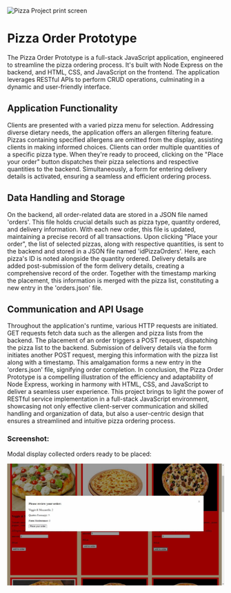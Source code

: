 
![Pizza Project print screen](https://github.com/CodecoolGlobal/pizza-order-prototype-javascript-Ady-cod/assets/113712378/e44422bc-9d87-4246-b890-f565e1e7c8ea)


# Pizza Order Prototype

The Pizza Order Prototype is a full-stack JavaScript application, engineered to streamline the pizza ordering process. It's built with Node Express on the backend, and HTML, CSS, and JavaScript on the frontend. The application leverages RESTful APIs to perform CRUD operations, culminating in a dynamic and user-friendly interface.

## Application Functionality

Clients are presented with a varied pizza menu for selection. Addressing diverse dietary needs, the application offers an allergen filtering feature. Pizzas containing specified allergens are omitted from the display, assisting clients in making informed choices.
Clients can order multiple quantities of a specific pizza type. When they're ready to proceed, clicking on the "Place your order" button dispatches their pizza selections and respective quantities to the backend. Simultaneously, a form for entering delivery details is activated, ensuring a seamless and efficient ordering process.

## Data Handling and Storage

On the backend, all order-related data are stored in a JSON file named 'orders'. This file holds crucial details such as pizza type, quantity ordered, and delivery information. With each new order, this file is updated, maintaining a precise record of all transactions.
Upon clicking "Place your order", the list of selected pizzas, along with respective quantities, is sent to the backend and stored in a JSON file named 'idPizzaOrders'. Here, each pizza's ID is noted alongside the quantity ordered.
Delivery details are added post-submission of the form delivery details, creating a comprehensive record of the order. Together with the timestamp marking the placement, this information is merged with the pizza list, constituting a new entry in the 'orders.json' file.

## Communication and API Usage

Throughout the application's runtime, various HTTP requests are initiated. GET requests fetch data such as the allergen and pizza lists from the backend. The placement of an order triggers a POST request, dispatching the pizza list to the backend. Submission of delivery details via the form initiates another POST request, merging this information with the pizza list along with a timestamp. This amalgamation forms a new entry in the 'orders.json' file, signifying order completion.
In conclusion, the Pizza Order Prototype is a compelling illustration of the efficiency and adaptability of Node Express, working in harmony with HTML, CSS, and JavaScript to deliver a seamless user experience. This project brings to light the power of RESTful service implementation in a full-stack JavaScript environment, showcasing not only effective client-server communication and skilled handling and organization of data, but also a user-centric design that ensures a streamlined and intuitive pizza ordering process.


### Screenshot:

Modal display collected orders ready to be placed:

![Modal display collected orders ready to be placed](./screenshot/modalPrintScreen.jpg)

